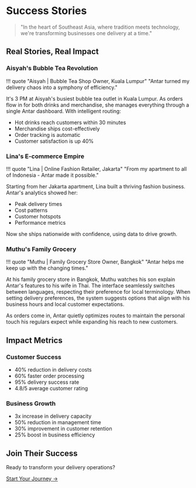 # Success Stories

> "In the heart of Southeast Asia, where tradition meets technology, we're transforming businesses one delivery at a time."

## Real Stories, Real Impact

### Aisyah's Bubble Tea Revolution

!!! quote "Aisyah | Bubble Tea Shop Owner, Kuala Lumpur"
    "Antar turned my delivery chaos into a symphony of efficiency."

It's 3 PM at Aisyah's busiest bubble tea outlet in Kuala Lumpur. As orders flow in for both drinks and merchandise, she manages everything through a single Antar dashboard. With intelligent routing:

- Hot drinks reach customers within 30 minutes
- Merchandise ships cost-effectively
- Order tracking is automatic
- Customer satisfaction is up 40%

### Lina's E-commerce Empire

!!! quote "Lina | Online Fashion Retailer, Jakarta"
    "From my apartment to all of Indonesia - Antar made it possible."

Starting from her Jakarta apartment, Lina built a thriving fashion business. Antar's analytics showed her:

- Peak delivery times
- Cost patterns
- Customer hotspots
- Performance metrics

Now she ships nationwide with confidence, using data to drive growth.

### Muthu's Family Grocery

!!! quote "Muthu | Family Grocery Store Owner, Bangkok"
    "Antar helps me keep up with the changing times."

At his family grocery store in Bangkok, Muthu watches his son explain Antar's features to his wife in Thai. The interface seamlessly switches between languages, respecting their preference for local terminology. When setting delivery preferences, the system suggests options that align with his business hours and local customer expectations.

As orders come in, Antar quietly optimizes routes to maintain the personal touch his regulars expect while expanding his reach to new customers.

## Impact Metrics

### Customer Success
- 40% reduction in delivery costs
- 60% faster order processing
- 95% delivery success rate
- 4.8/5 average customer rating

### Business Growth
- 3x increase in delivery capacity
- 50% reduction in management time
- 30% improvement in customer retention
- 25% boost in business efficiency

## Join Their Success

Ready to transform your delivery operations?

[Start Your Journey →](roadmap/phase-1-foundation.md)
